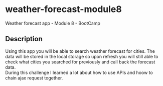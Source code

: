 # weather-forecast-module8
Weather forecast app - Module 8 - BootCamp

## Description

Using this app you will be able to search weather forecast for cities. The data will be stored in the local storage so upon refresh you will still able to check what cities you searched for previously and call back the forecast data. 
<br>
During this challenge I learned a lot about how to use APIs and hoow to chain ajax request together.


